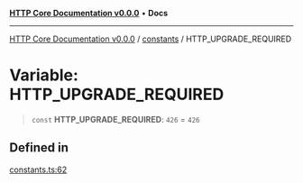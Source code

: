 [**HTTP Core Documentation v0.0.0**](../../README.md) • **Docs**

***

[HTTP Core Documentation v0.0.0](../../modules.md) / [constants](../README.md) / HTTP\_UPGRADE\_REQUIRED

# Variable: HTTP\_UPGRADE\_REQUIRED

> `const` **HTTP\_UPGRADE\_REQUIRED**: `426` = `426`

## Defined in

[constants.ts:62](https://github.com/stonemjs/http-core/blob/3497087dac965583296f5092cd519a9aa0728373/src/constants.ts#L62)
